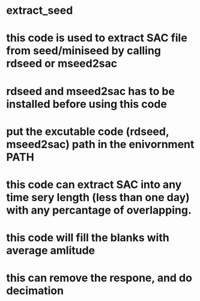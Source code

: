 # extract_seed
# this code is used to extract SAC file from seed/miniseed by calling rdseed or mseed2sac
# rdseed and mseed2sac has to be installed before using this code
# put the excutable code (rdseed, mseed2sac) path in the enivornment PATH
# this code can extract SAC into any time sery length (less than one day) with any percantage of overlapping.
# this code will fill the blanks with average amlitude
# this can remove the respone, and do decimation
